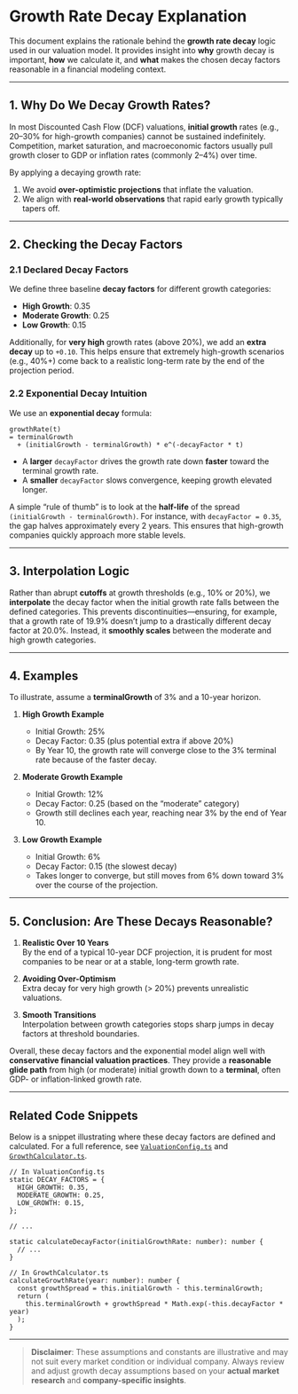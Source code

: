 # Growth Rate Decay Explanation

This document explains the rationale behind the **growth rate decay** logic used in our valuation model. It provides insight into **why** growth decay is important, **how** we calculate it, and **what** makes the chosen decay factors reasonable in a financial modeling context.

---

## 1. Why Do We Decay Growth Rates?

In most Discounted Cash Flow (DCF) valuations, **initial growth** rates (e.g., 20–30% for high-growth companies) cannot be sustained indefinitely. Competition, market saturation, and macroeconomic factors usually pull growth closer to GDP or inflation rates (commonly 2–4%) over time.

By applying a decaying growth rate:

1. We avoid **over-optimistic projections** that inflate the valuation.
2. We align with **real-world observations** that rapid early growth typically tapers off.

---

## 2. Checking the Decay Factors

### 2.1 Declared Decay Factors

We define three baseline **decay factors** for different growth categories:

- **High Growth**: 0.35
- **Moderate Growth**: 0.25
- **Low Growth**: 0.15

Additionally, for **very high** growth rates (above 20%), we add an **extra decay** up to `+0.10`. This helps ensure that extremely high-growth scenarios (e.g., 40%+) come back to a realistic long-term rate by the end of the projection period.

### 2.2 Exponential Decay Intuition

We use an **exponential decay** formula:

    growthRate(t)
    = terminalGrowth
      + (initialGrowth - terminalGrowth) * e^(-decayFactor * t)

- A **larger** `decayFactor` drives the growth rate down **faster** toward the terminal growth rate.
- A **smaller** `decayFactor` slows convergence, keeping growth elevated longer.

A simple “rule of thumb” is to look at the **half-life** of the spread `(initialGrowth - terminalGrowth)`. For instance, with `decayFactor = 0.35`, the gap halves approximately every 2 years. This ensures that high-growth companies quickly approach more stable levels.

---

## 3. Interpolation Logic

Rather than abrupt **cutoffs** at growth thresholds (e.g., 10% or 20%), we **interpolate** the decay factor when the initial growth rate falls between the defined categories. This prevents discontinuities—ensuring, for example, that a growth rate of 19.9% doesn’t jump to a drastically different decay factor at 20.0%. Instead, it **smoothly scales** between the moderate and high growth categories.

---

## 4. Examples

To illustrate, assume a **terminalGrowth** of 3% and a 10-year horizon.

1. **High Growth Example**

   - Initial Growth: 25%
   - Decay Factor: 0.35 (plus potential extra if above 20%)
   - By Year 10, the growth rate will converge close to the 3% terminal rate because of the faster decay.

2. **Moderate Growth Example**

   - Initial Growth: 12%
   - Decay Factor: 0.25 (based on the “moderate” category)
   - Growth still declines each year, reaching near 3% by the end of Year 10.

3. **Low Growth Example**
   - Initial Growth: 6%
   - Decay Factor: 0.15 (the slowest decay)
   - Takes longer to converge, but still moves from 6% down toward 3% over the course of the projection.

---

## 5. Conclusion: Are These Decays Reasonable?

1. **Realistic Over 10 Years**  
   By the end of a typical 10-year DCF projection, it is prudent for most companies to be near or at a stable, long-term growth rate.

2. **Avoiding Over-Optimism**  
   Extra decay for very high growth (> 20%) prevents unrealistic valuations.

3. **Smooth Transitions**  
   Interpolation between growth categories stops sharp jumps in decay factors at threshold boundaries.

Overall, these decay factors and the exponential model align well with **conservative financial valuation practices**. They provide a **reasonable glide path** from high (or moderate) initial growth down to a **terminal**, often GDP- or inflation-linked growth rate.

---

## Related Code Snippets

Below is a snippet illustrating where these decay factors are defined and calculated. For a full reference, see [`ValuationConfig.ts`](../src/utils/valuations/ValuationConfig.ts) and [`GrowthCalculator.ts`](../src/utils/valuations/GrowthCalculator.ts).

    // In ValuationConfig.ts
    static DECAY_FACTORS = {
      HIGH_GROWTH: 0.35,
      MODERATE_GROWTH: 0.25,
      LOW_GROWTH: 0.15,
    };

    // ...

    static calculateDecayFactor(initialGrowthRate: number): number {
      // ...
    }

    // In GrowthCalculator.ts
    calculateGrowthRate(year: number): number {
      const growthSpread = this.initialGrowth - this.terminalGrowth;
      return (
        this.terminalGrowth + growthSpread * Math.exp(-this.decayFactor * year)
      );
    }

---

> **Disclaimer**: These assumptions and constants are illustrative and may not suit every market condition or individual company. Always review and adjust growth decay assumptions based on your **actual market research** and **company-specific insights**.
